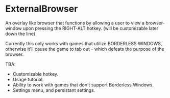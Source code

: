 # ExternalBrowser

An overlay like browser that functions by allowing a user to view a browser-window upon pressing the RIGHT-ALT hotkey. (will be customizable later down the line)

Currently this only works with games that utilize BORDERLESS WINDOWS, otherwise it'll cause the game to tab out - which defeats the purpose of the browser.

TBA:
- Customizable hotkey.
- Usage tutorial.
- Ability to work with games that don't support Borderless Windows.
- Settings menu, and persistant settings.
